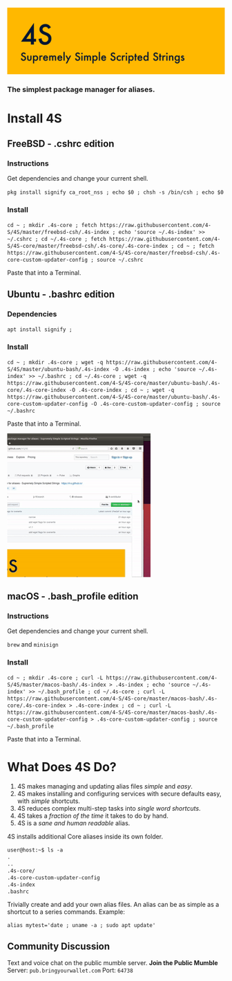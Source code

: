 ![](https://raw.githubusercontent.com/4-S/4S/master/_img/4s-wide.png)

### The simplest package manager for aliases.

# Install 4S

## FreeBSD - .cshrc edition

### Instructions

Get dependencies and change your current shell.

`pkg install signify ca_root_nss ; echo $0 ; chsh -s /bin/csh ; echo $0`

### Install

```
cd ~ ; mkdir .4s-core ; fetch https://raw.githubusercontent.com/4-S/4S/master/freebsd-csh/.4s-index ; echo 'source ~/.4s-index' >> ~/.cshrc ; cd ~/.4s-core ; fetch https://raw.githubusercontent.com/4-S/4S-core/master/freebsd-csh/.4s-core/.4s-core-index ; cd ~ ; fetch https://raw.githubusercontent.com/4-S/4S-core/master/freebsd-csh/.4s-core-custom-updater-config ; source ~/.cshrc
```
Paste that into a Terminal.

## Ubuntu - .bashrc edition

### Dependencies

`apt install signify ; `

### Install

```
cd ~ ; mkdir .4s-core ; wget -q https://raw.githubusercontent.com/4-S/4S/master/ubuntu-bash/.4s-index -O .4s-index ; echo 'source ~/.4s-index' >> ~/.bashrc ; cd ~/.4s-core ; wget -q https://raw.githubusercontent.com/4-S/4S-core/master/ubuntu-bash/.4s-core/.4s-core-index -O .4s-core-index ; cd ~ ; wget -q https://raw.githubusercontent.com/4-S/4S-core/master/ubuntu-bash/.4s-core-custom-updater-config -O .4s-core-custom-updater-config ; source ~/.bashrc
```
Paste that into a Terminal.

![](https://raw.githubusercontent.com/4-S/4S/master/_img/4-install.gif)

## macOS - .bash_profile edition

### Instructions

Get dependencies and change your current shell.

`brew` and `minisign`

### Install

```
cd ~ ; mkdir .4s-core ; curl -L https://raw.githubusercontent.com/4-S/4S/master/macos-bash/.4s-index > .4s-index ; echo 'source ~/.4s-index' >> ~/.bash_profile ; cd ~/.4s-core ; curl -L https://raw.githubusercontent.com/4-S/4S-core/master/macos-bash/.4s-core/.4s-core-index > .4s-core-index ; cd ~ ; curl -L https://raw.githubusercontent.com/4-S/4S-core/master/macos-bash/.4s-core-custom-updater-config > .4s-core-custom-updater-config ; source ~/.bash_profile
```
Paste that into a Terminal.

# What Does 4S Do?

1. 4S makes managing and updating alias files _simple_ and _easy_.
1. 4S makes installing and configuring services with secure defaults easy, with _simple_ shortcuts.
1. 4S reduces complex multi-step tasks into _single word shortcuts_.
1. 4S takes a _fraction of the time_ it takes to do by hand.
1. 4S is a _sane and human readable_ alias.

4S installs additional Core aliases inside its own folder.

```
user@host:~$ ls -a
.
..
.4s-core/
.4s-core-custom-updater-config
.4s-index
.bashrc
```

Trivially create and add your own alias files. An alias can be as simple as a shortcut to a series commands.
Example:

```
alias mytest='date ; uname -a ; sudo apt update'
```

## Community Discussion
Text and voice chat on the public mumble server.
**Join the Public Mumble**
Server: `pub.bringyourwallet.com`
Port: `64738`
